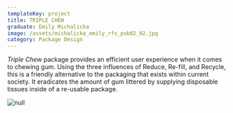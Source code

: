 ```yaml
---
templateKey: project
title: TRIPLE CHEW
graduate: Emily Michalicka
image: /assets/michalicka_emily_rfs_pub02_02.jpg
category: Package Design
---
```

_Triple Chew_ package provides an efficient user experience when it comes to chewing gum. Using the three influences of Reduce, Re-fill, and Recycle, this is a friendly alternative to the packaging that exists within current society. It eradicates the amount of gum littered by supplying disposable tissues inside of a re-usable package. 

![null](/assets/img_9885.jpg)
